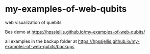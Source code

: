 # my-examples-of-web-qubits
web visualization of quebits


Bes demo at  https://hpssjellis.github.io/my-examples-of-web-qubits/

all examples in the backup folder at https://hpssjellis.github.io/my-examples-of-web-qubits/backups
